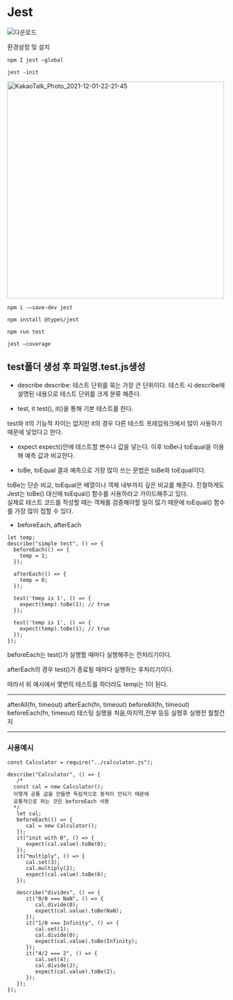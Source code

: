# Jest
![다운로드](https://user-images.githubusercontent.com/88940298/144252665-be14d4f5-597c-43b3-84ef-ed5b3df59f1c.png)



환경설정 및 설치
```
npm I jest —global
```
```
jest -init
```
<img width="500" alt="KakaoTalk_Photo_2021-12-01-22-21-45" src="https://user-images.githubusercontent.com/88940298/144251520-a41e8de3-b0ab-4925-9be4-de06cfbc7f63.png">


```
npm i -—save-dev jest
```
```
npm install @types/jest
```
```
npm run test
```
```
jest —coverage 
```
test폴더 생성 후
파일명.test.js생성
--- 

- describe
describe: 테스트 단위를 묶는 가장 큰 단위이다. 테스트 시 describe에 설명된 내용으로 테스트 단위를 크게 분류 해준다.

-  test, it
test(), it()을 통해 기본 테스트를 한다.

test와 it의 기능적 차이는 없지만 it의 경우 다른 테스트 프레임워크에서 많이 사용하기 때문에 넣었다고 한다.

-  expect
expect()안에 테스트할 변수나 값을 넣는다. 이후 toBe나 toEqual을 이용해 예측 값과 비교한다.

-  toBe, toEqual
결과 예측으로 가장 많이 쓰는 문법은 toBe와 toEqual이다.

toBe는 단순 비교, toEqual은 배열이나 객체 내부까지 깊은 비교를 해준다.
진철하게도 Jest는 toBe() 대신에 toEqual() 함수를 사용하라고 가이드해주고 있다.  
실제로 테스트 코드를 작성할 때는 객체를 검증해야할 일이 많기 때문에 toEqual() 함수를 가장 많이 접할 수 있다.

-  beforeEach, afterEach
```
let temp;
describe("simple test", () => {
  beforeEach(() => {
    temp = 1;
  });
  
  afterEach(() => {
    temp = 0;
  });
  
  test('tmep is 1', () => {
    expect(temp).toBe(1); // true
  });
  
  test('temp is 1', () => {
    expect(temp).toBe(1); // true
  });
});
```
beforeEach는 test()가 실행할 때마다 실행해주는 전처리기이다.

afterEach의 경우 test()가 종료될 때마다 실행하는 후처리기이다.

따라서 위 예시에서 몇번의 테스트를 하더라도 temp는 1이 된다.

---   


afterAll(fn, timeout)
afterEach(fn, timeout)
beforeAll(fn, timeout)
beforeEach(fn, timeout)
테스팅 실행을 처음,마지막,전부 등등 실행후 실행전 뭘할건지

---  
### 사용예시

```
const Calculator = require("../calculator.js");

describe("Calculator", () => {
   /*
  const cal = new Calculator();
  이렇게 공통 값을 만들면 독립적으로 동작이 안되기 때문에
  공통적으로 하는 것은 beforeEach 사용
  */
   let cal;
   beforeEach(() => {
      cal = new Calculator();
   });
   it("init with 0", () => {
      expect(cal.value).toBe(0);
   });
   it("multiply", () => {
      cal.set(3);
      cal.multiply(2);
      expect(cal.value).toBe(6);
   });

   describe("divides", () => {
      it("0/0 === NaN", () => {
         cal.divide(0);
         expect(cal.value).toBe(NaN);
      });
      it("1/0 === Infinity", () => {
         cal.set(1);
         cal.divide(0);
         expect(cal.value).toBe(Infinity);
      });
      it("4/2 === 2", () => {
         cal.set(4);
         cal.divide(2);
         expect(cal.value).toBe(2);
      });
   });
});
```





